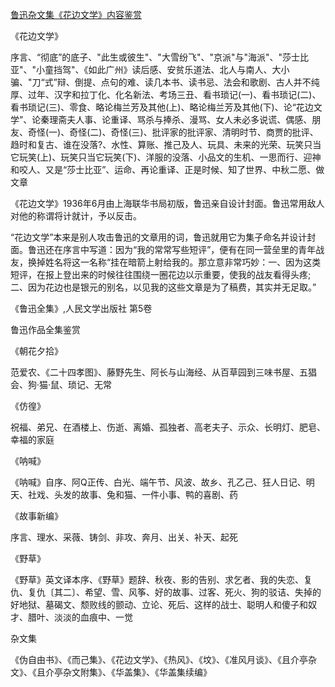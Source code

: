 [鲁迅杂文集《花边文学》内容鉴赏](https://www.vrrw.net/wx/10124.html)

《花边文学》

序言、“彻底”的底子、"此生或彼生"、"大雪纷飞"、"京派"与"海派"、"莎士比亚"、"小童挡驾"、《如此广州》读后感、安贫乐道法、北人与南人、大小骗、"刀“式”辩、倒提、点句的难、读几本书、读书忌、法会和歌剧、古人并不纯厚、过年、汉字和拉丁化、化名新法、考场三丑、看书琐记(一)、看书琐记(二)、看书琐记(三)、零食、略论梅兰芳及其他(上)、略论梅兰芳及其他(下)、论“花边文学”、论秦理斋夫人事、论重译、骂杀与捧杀、漫骂、女人未必多说谎、偶感、朋友、奇怪(一)、奇怪(二)、奇怪(三)、批评家的批评家、清明时节、商贾的批评、趋时和复古、谁在没落?、水性、算账、推己及人、玩具、未来的光荣、玩笑只当它玩笑(上)、玩笑只当它玩笑(下)、洋服的没落、小品文的生机、一思而行、迎神和咬人、又是“莎士比亚”、运命、再论重译、正是时候、知了世界、中秋二愿、做文章



《花边文学》1936年6月由上海联华书局初版，鲁迅亲自设计封面。鲁迅常用敌人对他的称谓将计就计，予以反击。

“花边文学”本来是别人攻击鲁迅的文章用的词，鲁迅就用它为集子命名并设计封面。鲁迅还在序言中写道：因为“我的常常写些短评”，便有在同一营垒里的青年战友，换掉姓名将这一名称“挂在暗箭上射给我的。那立意非常巧妙：一、因为这类短评，在报上登出来的时候往往围绕一圈花边以示重要，使我的战友看得头疼;二、因为花边也是银元的别名，以见我的这些文章是为了稿费，其实并无足取。”

《鲁迅全集》,人民文学出版社 第5卷

鲁迅作品全集鉴赏

《朝花夕拾》

范爱农、《二十四孝图》、藤野先生、阿长与山海经、从百草园到三味书屋、五猖会、狗·猫·鼠、琐记、无常

《仿徨》

祝福、弟兄、在酒楼上、伤逝、离婚、孤独者、高老夫子、示众、长明灯、肥皂、幸福的家庭

《呐喊》

《呐喊》自序、阿Q正传、白光、端午节、风波、故乡、孔乙己、狂人日记、明天、社戏、头发的故事、兔和猫、一件小事、鸭的喜剧、药

《故事新编》

序言、理水、采薇、铸剑、非攻、奔月、出关、补天、起死

《野草》

《野草》英文译本序、《野草》题辞、秋夜、影的告别、求乞者、我的失恋、复仇、复仇〔其二〕、希望、雪、风筝、好的故事、过客、死火、狗的驳诘、失掉的好地狱、墓碣文、颓败线的颤动、立论、死后、这样的战士、聪明人和傻子和奴才、腊叶、淡淡的血痕中、一觉

杂文集

《伪自由书》、《而己集》、《花边文学》、《热风》、《坟》、《准风月谈》、《且介亭杂文》、《且介亭杂文附集》、《华盖集》、《华盖集续编》

